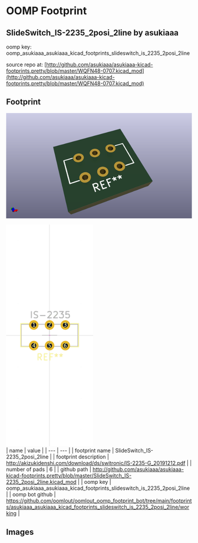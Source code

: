 # OOMP Footprint  
## SlideSwitch_IS-2235_2posi_2line  by asukiaaa  
  
oomp key: oomp_asukiaaa_asukiaaa_kicad_footprints_slideswitch_is_2235_2posi_2line  
  
source repo at: [http://github.com/asukiaaa/asukiaaa-kicad-footprints.pretty/blob/master/WQFN48-0707.kicad_mod](http://github.com/asukiaaa/asukiaaa-kicad-footprints.pretty/blob/master/WQFN48-0707.kicad_mod)  
## Footprint  
  
[![working_kicad_pcb_3d.png](working_kicad_pcb_3d_600.png)](working_kicad_pcb_3d.png)  
  
[![working.png](working_600.png)](working.png)  
| name | value | 
| --- | --- | 
| footprint name | SlideSwitch_IS-2235_2posi_2line | 
| footprint description | http://akizukidenshi.com/download/ds/switronic/IS-2235-G_20191212.pdf | 
| number of pads | 6 | 
| github path | http://github.com/asukiaaa/asukiaaa-kicad-footprints.pretty/blob/master/SlideSwitch_IS-2235_2posi_2line.kicad_mod | 
| oomp key | oomp_asukiaaa_asukiaaa_kicad_footprints_slideswitch_is_2235_2posi_2line | 
| oomp bot github | https://github.com/oomlout/oomlout_oomp_footprint_bot/tree/main/footprints/asukiaaa_asukiaaa_kicad_footprints_slideswitch_is_2235_2posi_2line/working | 
## Images  

